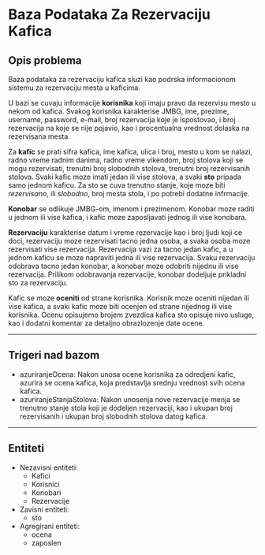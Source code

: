 # Baza Podataka Za Rezervaciju Kafica


## Opis problema

Baza podataka za rezervaciju kafica sluzi kao podrska informacionom sistemu za rezervaciju mesta u kaficima.

U bazi se cuvaju informacije **korisnika** koji imaju pravo da rezervisu mesto u nekom od kafica. Svakog korisnika karakterise JMBG, ime, prezime, username, password, e-mail, broj rezervacija koje je ispostovao, i broj rezervacija na koje se nije pojavio, kao i procentualna vrednost dolaska na rezervisana mesta.

Za **kafic** se prati sifra kafica, ime kafica, ulica i broj, mesto u kom se nalazi, radno vreme radnim danima, radno vreme vikendom, broj stolova koji se mogu rezervisati, trenutni broj slobodnih stolova, trenutni broj rezervisanih stolova. Svaki kafic moze imati jedan ili vise stolova, a svaki **sto** pripada samo jednom kaficu. Za sto se cuva trenutno stanje, koje moze biti _rezervisano_, ili _slobodno_, broj mesta stola, i po potrebi dodatne infrmacije.

**Konobar** se odlikuje JMBG-om, imenom i prezimenom. Konobar moze raditi u jednom ili vise kafica, i kafic moze zaposljavati jednog ili vise konobara.

**Rezervaciju** karakterise datum i vreme rezervacije kao i broj ljudi koji ce doci, rezervaciju moze rezervisati tacno jedna osoba, a svaka osoba moze rezervisati vise rezervacija. Rezervacija vazi za tacno jedan kafic, a u jednom kaficu se moze napraviti jedna ili vise rezervacija. Svaku rezervaciju odobrava tacno jedan konobar, a konobar moze odobriti nijednu ili vise rezervacija. Prilikom odobravanja rezervacije, konobar dodeljuje prikladni sto za rezervaciju.

Kafic se moze **oceniti** od strane korisnika. Korisnik moze oceniti nijedan ili vise kafica, a svaki kafic moze biti ocenjen od strane nijednog ili vise korisnika. Ocenu opisujemo brojem zvezdica kafica sto opisuje nivo usluge, kao i dodatni komentar za detaljno obrazlozenje date ocene.

---

## Trigeri nad bazom

- azuriranjeOcena:
  Nakon unosa ocene korisnika za odredjeni kafic, azurira se ocena kafica, koja predstavlja srednju vrednost svih ocena kafica.
- azuriranjeStanjaStolova:
  Nakon unosenja nove rezervacije menja se trenutno stanje stola koji je dodeljen rezervaciji, kao i ukupan broj rezervisanih i ukupan broj slobodnih stolova datog kafica.

---
## Entiteti

- Nezavisni entiteti:
    - Kafici
    - Korisnici
    - Konobari
    - Rezervacije
- Zavisni entiteti:
    - sto
- Agregirani entiteti:
    - ocena
    - zaposlen
